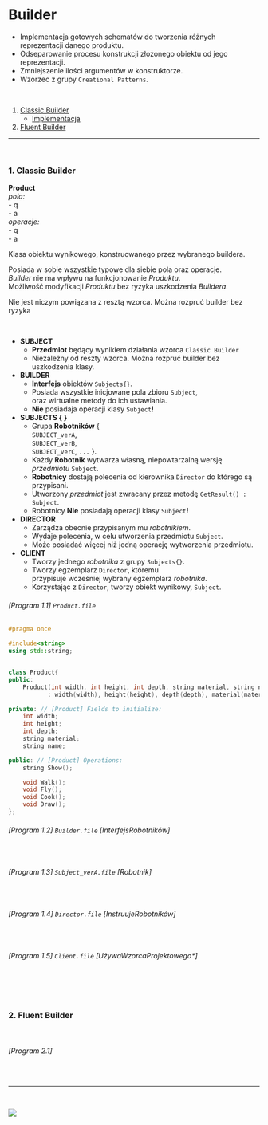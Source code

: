 # Builder

- Implementacja gotowych schematów do tworzenia różnych reprezentacji danego produktu.
- Odseparowanie procesu konstrukcji złożonego obiektu od jego reprezentacji. 
- Zmniejszenie ilości argumentów w konstruktorze.
- Wzorzec z grupy `Creational Patterns`.

<br/>

1. [Classic Builder](#1-Classic-Builder)
    - [Implementacja](#program-11--productfile) 
1. [Fluent Builder](#2-Fluent-Builder)

------------
<br/>

### 1. Classic Builder

**Product** \
*pola:* \
    - q \
    - a \
*operacje:* \
    - q \
    - a 
    
Klasa obiektu wynikowego, konstruowanego przez wybranego buildera. 

Posiada w sobie wszystkie typowe dla siebie pola oraz operacje. \
*Builder* nie ma wpływu na funkcjonowanie *Produktu*. \
Możliwość modyfikacji *Produktu* bez ryzyka uszkodzenia *Buildera*.

Nie jest niczym powiązana z resztą wzorca. Można rozpruć builder bez ryzyka
 
<br/>

- **SUBJECT**
    - **Przedmiot** będący wynikiem działania wzorca `Classic Builder` 
    - Niezależny od reszty wzorca. Można rozpruć builder bez uszkodzenia klasy.
- **BUILDER**
    - **Interfejs** obiektów `Subjects{}`.
    - Posiada wszystkie inicjowane pola zbioru `Subject`, \
    oraz wirtualne metody do ich ustawiania. 
    - **Nie** posiadaja operacji klasy `Subject`**!**
- **SUBJECTS { }**
    - Grupa **Robotników** { \
    `SUBJECT_verA`, \
    `SUBJECT_verB`, \
    `SUBJECT_verC`, `...` }.
    - Każdy **Robotnik** wytwarza własną, niepowtarzalną wersję *przedmiotu* `Subject`. 
    - **Robotnicy** dostają polecenia od kierownika `Director` do którego są przypisani.
    - Utworzony *przedmiot* jest zwracany przez metodę `GetResult() : Subject`.
    - Robotnicy **Nie** posiadają operacji klasy `Subject`**!**
- **DIRECTOR**  
    - Zarządza obecnie przypisanym mu *robotnikiem*.
    - Wydaje polecenia, w celu utworzenia przedmiotu `Subject`.
    - Może posiadać więcej niż jedną operację wytworzenia przedmiotu.
- **CLIENT**
    - Tworzy jednego *robotnika* z grupy `Subjects{}`.
    - Tworzy egzemplarz `Director`, któremu \
    przypisuje wcześniej wybrany egzemplarz *robotnika*.
    - Korzystając z `Director`, tworzy obiekt wynikowy, `Subject`.


###### [Program 1.1]  `Product.file`
```cpp
#pragma once

#include<string>
using std::string;


class Product{
public:
    Product(int width, int height, int depth, string material, string name)
           : width(width), height(height), depth(depth), material(material), name(name){ }

private: // [Product] Fields to initialize:
    int width;
    int height;
    int depth;
    string material;
    string name;

public: // [Product] Operations:
    string Show();

    void Walk();
    void Fly();
    void Cook();
    void Draw();
}; 
```

###### [Program 1.2]  `Builder.file` [*InterfejsRobotników*]
```cpp
 
```
###### [Program 1.3]  `Subject_verA.file` [*Robotnik*]
```cpp
 
```
###### [Program 1.4]  `Director.file` [*InstruujeRobotników*]
```cpp
 
```
###### [Program 1.5]  `Client.file` [UżywaWzorcaProjektowego*]
```cpp
 
```
<br/>

### 2. Fluent Builder

<br/>

###### [Program 2.1]
```cpp
 
```

------------
<br/>

![](https://github.com/Ptysiek/resources/blob/master/Ver2.PNG)

